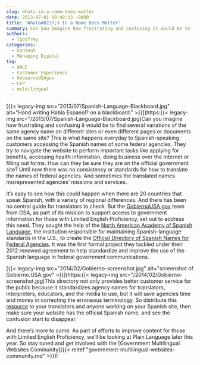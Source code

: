 ```yaml
---
slug: whats-in-a-name-does-matter
date: 2013-07-01 18:48:33 -0400
title: 'What&#8217;s In a Name Does Matter'
summary: Can you imagine how frustrating and confusing it would be to find several variations of the same agency name on different sites or even different pages or documents on the same site? This is what happens everyday to Spanish-speaking customers accessing the Spanish names of
authors:
  - lgodfrey
categories:
  - Content
  - Managing Digital
tag:
  - ANLE
  - Customer Experience
  - GobiernoUSAgov
  - LEP
  - multilingual
---
```


[{{< legacy-img src="2013/07/Spanish-Language-Blackboard.jpg" alt="Hand writing Habla Espanol? on a blackboard." >}}](https:{{< legacy-img src="/2013/07/Spanish-Language-Blackboard.jpg)Can you imagine how frustrating and confusing it would be to find several variations of the same agency name on different sites or even different pages or documents on the same site? This is what happens everyday to Spanish-speaking customers accessing the Spanish names of some federal agencies. They try to navigate the website to perform important tasks like applying for benefits, accessing health information, doing business over the Internet or filling out forms. How can they be sure they are on the official government site? Until now there was no consistency or standards for how to translate the names of federal agencies. And sometimes the translated names misrepresented agencies’ missions and services.

It’s easy to see how this could happen when there are 20 countries that speak Spanish, with a variety of regional differences. And there has been no central guide for translators to check. But the <a href="http://www.usa.gov/gobiernousa/index.shtml" target="_blank">GobiernoUSA.gov</a> team from GSA, as part of its mission to support access to government information for those with Limited English Proficiency, set out to address this need. They sought the help of the <a href="http://www.anle.us/" target="_blank">North American Academy of Spanish Language</a>, the institution responsible for maintaining Spanish-language standards in the U.S., to create the <a href="http://www.usa.gov/gobiernousa/directorios/federal/index.shtml" target="_blank">Official Directory of Spanish Names for Federal Agencies</a>. It was the first formal project they tackled under their 2012 renewed agreement to help standardize and improve the use of the Spanish language in federal government communications.

[{{< legacy-img src="2014/02/Gobierno-screenshot.jpg" alt="screenshot of Gobierno.USA.gov" >}}](https:{{< legacy-img src="/2014/02/Gobierno-screenshot.jpg)This directory not only provides better customer service for the public because it standardizes agency names for translators, interpreters, educators, and the media to use, but it will save agencies time and money in correcting the erroneous terminology. So distribute this <a href="http://www.usa.gov/gobiernousa/directorios/federal/index.shtml" target="_blank">resource</a> to your translators and anyone working on your Spanish site, then make sure your website has the official Spanish name, and see the confusion start to disappear.

And there’s more to come. As part of efforts to improve content for those with Limited English Proficiency, we&#8217;ll be looking at Plain Language later this year. So stay tuned and get involved with the [Government Multilingual Websites Community]({{< relref "government-multilingual-websites-community.md" >}})!